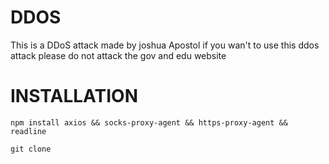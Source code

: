 # DDOS
This is a DDoS attack made by joshua Apostol if you wan't to use this ddos attack please do not attack the gov and edu website

# INSTALLATION
```
npm install axios && socks-proxy-agent && https-proxy-agent && readline
```
```
git clone 